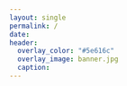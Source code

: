 ```yaml
---
layout: single
permalink: /
date:
header:
  overlay_color: "#5e616c"
  overlay_image: banner.jpg
  caption:
---
```


